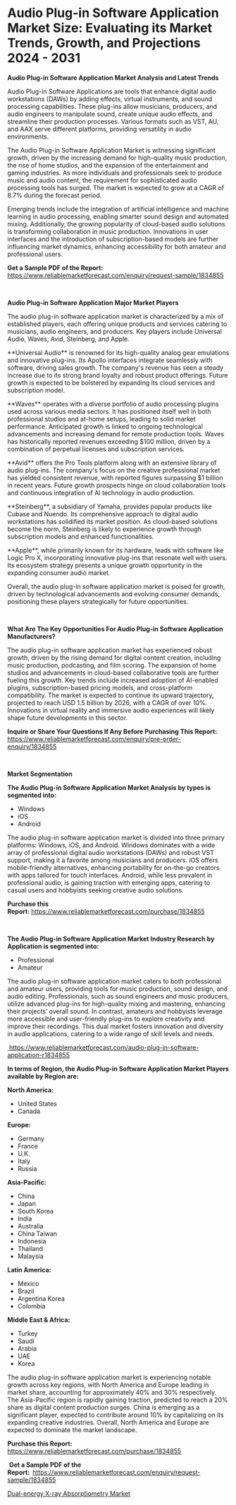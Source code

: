 <p><h1>Audio Plug-in Software Application Market Size: Evaluating its Market Trends, Growth, and Projections 2024 - 2031</h1></p><p><strong>Audio Plug-in Software Application Market Analysis and Latest Trends</strong></p>
<p><p>Audio Plug-in Software Applications are tools that enhance digital audio workstations (DAWs) by adding effects, virtual instruments, and sound processing capabilities. These plug-ins allow musicians, producers, and audio engineers to manipulate sound, create unique audio effects, and streamline their production processes. Various formats such as VST, AU, and AAX serve different platforms, providing versatility in audio environments.</p><p>The Audio Plug-in Software Application Market is witnessing significant growth, driven by the increasing demand for high-quality music production, the rise of home studios, and the expansion of the entertainment and gaming industries. As more individuals and professionals seek to produce music and audio content, the requirement for sophisticated audio processing tools has surged. The market is expected to grow at a CAGR of 8.7% during the forecast period. </p><p>Emerging trends include the integration of artificial intelligence and machine learning in audio processing, enabling smarter sound design and automated mixing. Additionally, the growing popularity of cloud-based audio solutions is transforming collaboration in music production. Innovations in user interfaces and the introduction of subscription-based models are further influencing market dynamics, enhancing accessibility for both amateur and professional users.</p></p>
<p><strong>Get a Sample PDF of the Report:&nbsp;</strong> <a href="https://www.reliablemarketforecast.com/enquiry/request-sample/1834855?utm_campaign=1874&utm_medium=2&utm_source=Github&utm_content=ia&utm_term=31122024&utm_id=audio-plug-in-software-application">https://www.reliablemarketforecast.com/enquiry/request-sample/1834855</a></p>
<p>&nbsp;</p>
<p><strong>Audio Plug-in Software Application Major Market Players</strong></p>
<p><p>The audio plug-in software application market is characterized by a mix of established players, each offering unique products and services catering to musicians, audio engineers, and producers. Key players include Universal Audio, Waves, Avid, Steinberg, and Apple.</p><p>**Universal Audio** is renowned for its high-quality analog gear emulations and innovative plug-ins. Its Apollo interfaces integrate seamlessly with software, driving sales growth. The company's revenue has seen a steady increase due to its strong brand loyalty and robust product offerings. Future growth is expected to be bolstered by expanding its cloud services and subscription model.</p><p>**Waves** operates with a diverse portfolio of audio processing plugins used across various media sectors. It has positioned itself well in both professional studios and at-home setups, leading to solid market performance. Anticipated growth is linked to ongoing technological advancements and increasing demand for remote production tools. Waves has historically reported revenues exceeding $100 million, driven by a combination of perpetual licenses and subscription services.</p><p>**Avid** offers the Pro Tools platform along with an extensive library of audio plug-ins. The company's focus on the creative professional market has yielded consistent revenue, with reported figures surpassing $1 billion in recent years. Future growth prospects hinge on cloud collaboration tools and continuous integration of AI technology in audio production.</p><p>**Steinberg**, a subsidiary of Yamaha, provides popular products like Cubase and Nuendo. Its comprehensive approach to digital audio workstations has solidified its market position. As cloud-based solutions become the norm, Steinberg is likely to experience growth through subscription models and enhanced functionalities.</p><p>**Apple**, while primarily known for its hardware, leads with software like Logic Pro X, incorporating innovative plug-ins that resonate well with users. Its ecosystem strategy presents a unique growth opportunity in the expanding consumer audio market. </p><p>Overall, the audio plug-in software application market is poised for growth, driven by technological advancements and evolving consumer demands, positioning these players strategically for future opportunities.</p></p>
<p>&nbsp;</p>
<p><strong>What Are The Key Opportunities For Audio Plug-in Software Application Manufacturers?</strong></p>
<p><p>The audio plug-in software application market has experienced robust growth, driven by the rising demand for digital content creation, including music production, podcasting, and film scoring. The expansion of home studios and advancements in cloud-based collaborative tools are further fueling this growth. Key trends include increased adoption of AI-enabled plugins, subscription-based pricing models, and cross-platform compatibility. The market is expected to continue its upward trajectory, projected to reach USD 1.5 billion by 2026, with a CAGR of over 10%. Innovations in virtual reality and immersive audio experiences will likely shape future developments in this sector.</p></p>
<p><strong>Inquire or Share Your Questions If Any Before Purchasing This Report:</strong> <a href="https://www.reliablemarketforecast.com/enquiry/pre-order-enquiry/1834855?utm_campaign=1874&utm_medium=2&utm_source=Github&utm_content=ia&utm_term=31122024&utm_id=audio-plug-in-software-application">https://www.reliablemarketforecast.com/enquiry/pre-order-enquiry/1834855</a></p>
<p>&nbsp;</p>
<p><strong>Market Segmentation</strong></p>
<p><strong>The Audio Plug-in Software Application Market Analysis by types is segmented into:</strong></p>
<p><ul><li>Windows</li><li>iOS</li><li>Android</li></ul></p>
<p><p>The audio plug-in software application market is divided into three primary platforms: Windows, iOS, and Android. Windows dominates with a wide array of professional digital audio workstations (DAWs) and robust VST support, making it a favorite among musicians and producers. iOS offers mobile-friendly alternatives, enhancing portability for on-the-go creators with apps tailored for touch interfaces. Android, while less prevalent in professional audio, is gaining traction with emerging apps, catering to casual users and hobbyists seeking creative audio solutions.</p></p>
<p><strong>Purchase this Report:&nbsp;</strong><a href="https://www.reliablemarketforecast.com/purchase/1834855?utm_campaign=1874&utm_medium=2&utm_source=Github&utm_content=ia&utm_term=31122024&utm_id=audio-plug-in-software-application">https://www.reliablemarketforecast.com/purchase/1834855</a></p>
<p>&nbsp;</p>
<p><strong>The Audio Plug-in Software Application Market Industry Research by Application is segmented into:</strong></p>
<p><ul><li>Professional</li><li>Amateur</li></ul></p>
<p><p>The audio plug-in software application market caters to both professional and amateur users, providing tools for music production, sound design, and audio editing. Professionals, such as sound engineers and music producers, utilize advanced plug-ins for high-quality mixing and mastering, enhancing their projects’ overall sound. In contrast, amateurs and hobbyists leverage more accessible and user-friendly plug-ins to explore creativity and improve their recordings. This dual market fosters innovation and diversity in audio applications, catering to a wide range of skill levels and needs.</p></p>
<p><a href="https://www.reliablemarketforecast.com/audio-plug-in-software-application-r1834855?utm_campaign=1874&utm_medium=2&utm_source=Github&utm_content=ia&utm_term=31122024&utm_id=audio-plug-in-software-application">&nbsp;https://www.reliablemarketforecast.com/audio-plug-in-software-application-r1834855</a></p>
<p><strong>In terms of Region, the Audio Plug-in Software Application Market Players available by Region are:</strong></p>
<p>
    <p> <strong> North America: </strong>
        <ul>
            <li>United States</li>
            <li>Canada</li>
        </ul>
        </p> 
    <p> <strong> Europe: </strong>
        <ul>
            <li>Germany</li>
            <li>France</li>
            <li>U.K.</li>
            <li>Italy</li>
            <li>Russia</li>
        </ul>
        </p> 
    <p> <strong> Asia-Pacific: </strong>
        <ul>
            <li>China</li>
            <li>Japan</li>
            <li>South Korea</li>
            <li>India</li>
            <li>Australia</li>
            <li>China Taiwan</li>
            <li>Indonesia</li>
            <li>Thailand</li>
            <li>Malaysia</li>
        </ul>
        </p> 
    <p> <strong> Latin America: </strong>
        <ul>
            <li>Mexico</li>
            <li>Brazil</li>
            <li>Argentina Korea</li>
            <li>Colombia</li>
        </ul>
        </p> 
    <p> <strong> Middle East & Africa: </strong>
        <ul>
            <li>Turkey</li>
            <li>Saudi</li>
            <li>Arabia</li>
            <li>UAE</li>
            <li>Korea</li>
        </ul>
    </p>
    </p>
<p><p>The audio plug-in software application market is experiencing notable growth across key regions, with North America and Europe leading in market share, accounting for approximately 40% and 30% respectively. The Asia-Pacific region is rapidly gaining traction, predicted to reach a 20% share as digital content production surges. China is emerging as a significant player, expected to contribute around 10% by capitalizing on its expanding creative industries. Overall, North America and Europe are expected to dominate the market landscape.</p></p>
<p><strong>Purchase this Report: </strong><a href="https://www.reliablemarketforecast.com/purchase/1834855?utm_campaign=1874&utm_medium=2&utm_source=Github&utm_content=ia&utm_term=31122024&utm_id=audio-plug-in-software-application">https://www.reliablemarketforecast.com/purchase/1834855</a></p>
<p>&nbsp;<strong>Get a Sample PDF of the Report:&nbsp;&nbsp;</strong><a href="https://www.reliablemarketforecast.com/enquiry/request-sample/1834855?utm_campaign=1874&utm_medium=2&utm_source=Github&utm_content=ia&utm_term=31122024&utm_id=audio-plug-in-software-application">https://www.reliablemarketforecast.com/enquiry/request-sample/1834855</a></p>
<p><strong></strong></p>
<p><p><a href="https://github.com/ChiragRP21/Market-Research-Report-List-6/blob/main/dual-energy-x-ray-absorptiometry-market.md?utm_campaign=1874&utm_medium=2&utm_source=Github&utm_content=ia&utm_term=31122024&utm_id=audio-plug-in-software-application">Dual-energy X-ray Absorptiometry Market</a></p></p>